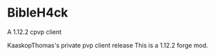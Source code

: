 # BibleH4ck
A 1.12.2 cpvp client

KaaskopThomas's private pvp client release
This is a 1.12.2 forge mod.
